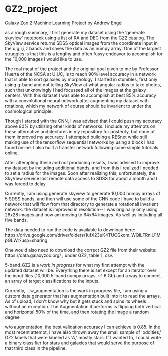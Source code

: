 # GZ2_project

<p> Galaxy Zoo 2 Machine Learning Project by Andrew Engel</p>

<p>as a rough summary, I first generate my dataset using the 'generate skyview' notebook using a list of RA and DEC from the GZ2 catalog. The SkyView service returns SDSS optical images from the coordinate input in the u,g,r,i,z bands and saves the data as an numpy array. One of the largest struggles is that this is a lengthy and often fussy endeavor to accomplish for the 10,000 images I would like to use.</p>

<p>The real meat of the project and the original goal given to me by Professor Huerta of the NCSA at UIUC, is to reach 90% level accuracy in a network that is able to sort galaxies by morphology. I started in stumbles, first only using g-band and not telling SkyView at what angular radius to take photos, such that unknowingly I had focussed all of the images at the galaxy centers. With this dataset I was able to accomplish at best 85% accuracy with a convolutional neural network after augmenting my dataset with rotations, which my network of course should be invarient to under the cosmological principle.</p>

<p>Though I started with the CNN, I was advised that I could push my accuracy above 90% by utilizing other kinds of networks. I include my attempts on these alternative architectures in my repository for posterity, but none of them improved my accuracy. I attempted building a RESnet while still making use of the tensorflow sequential networks by using a block I had found online. I also built a transfer network following some simple tutorials online.</p>

<p>After attempting these and not producing results, I was advised to improve my dataset by including additional bands, and from this I realized I needed to set a radius for the images. Soon after realizing this, unfortunately, the SkyView service lost remote data access to SDSS for about a month and I was forced to delay</p>

<p>Currently, I am using generate skyview to generate 10,000 numpy arrays of 5 SDSS bands, and then will use some of the CNN code I have to build a network that will flow from that directory to generate a rotationall invarient network. the dataset is improved in resolution-- I was originally only using 28x28 images and now am moving to 64x64 images. As well as including all five bands.</p>

<p>The data needed to run the code is available to download here: https://drive.google.com/drive/folders/1ufX23uK4TUCGkom_WQlLFRnlU1MpGLWr?usp=sharing </p>

<p>One would also need to download the correct GZ2 file from their website: https://data.galaxyzoo.org/ ; under GZ2, table 1, csv. </p>

<p>5-band_GZ2 is a <i>work in progress</i> for what my first attempt with the updated dataset will be. Everything there is set except for an iterator over the input files (10,000 5-band numpy arrays, ~1.6 Gb) and a way to connect an array of target classifications to the inputs.</p>

<p>Currently, ...w_augmentation is the work in progress file, I am using a custom data generator that has augmentation built into it to read the arrays. As of upload, I don't know why but it gets stuck and spins its wheels without an exception. The Augmentation it performs is flipping both vertical and horizontal 50% of the time, and then rotating the image a random degree</p>

<p>w/o augmentation, the best validation accuracy I can achieve is 0.85. In the most recent attempt, I have also thrown away the small sample of 'oddities,' GZ2 labels that were labeled as 'A,' mostly stars. If I wanted to, I could write a binary classifier for stars and galaxies that would serve the purpose of that third class in the pipeline.</p>
